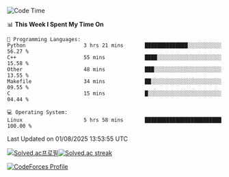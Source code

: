 
<!--START_SECTION:waka-->
![Code Time](http://img.shields.io/badge/Code%20Time-3%2C929%20hrs%207%20mins-blue)

📊 **This Week I Spent My Time On** 

```text
💬 Programming Languages: 
Python                   3 hrs 21 mins       ██████████████░░░░░░░░░░░   56.27 % 
C++                      55 mins             ████░░░░░░░░░░░░░░░░░░░░░   15.58 % 
Other                    48 mins             ███░░░░░░░░░░░░░░░░░░░░░░   13.55 % 
Makefile                 34 mins             ██░░░░░░░░░░░░░░░░░░░░░░░   09.55 % 
C                        15 mins             █░░░░░░░░░░░░░░░░░░░░░░░░   04.44 % 

💻 Operating System: 
Linux                    5 hrs 58 mins       █████████████████████████   100.00 % 
```


 Last Updated on 01/08/2025 13:53:55 UTC
<!--END_SECTION:waka-->


[![Solved.ac프로필](http://mazassumnida.wtf/api/generate_badge?boj=hckim96)](https://solved.ac/hckim96)[![Solved.ac streak](http://mazandi.herokuapp.com/api?handle=hckim96&theme=dark)](https://solved.ac/hckim96)


[![CodeForces Profile](https://cf.leed.at?id=hckim96)](https://codeforces.com/profile/hckim96)

